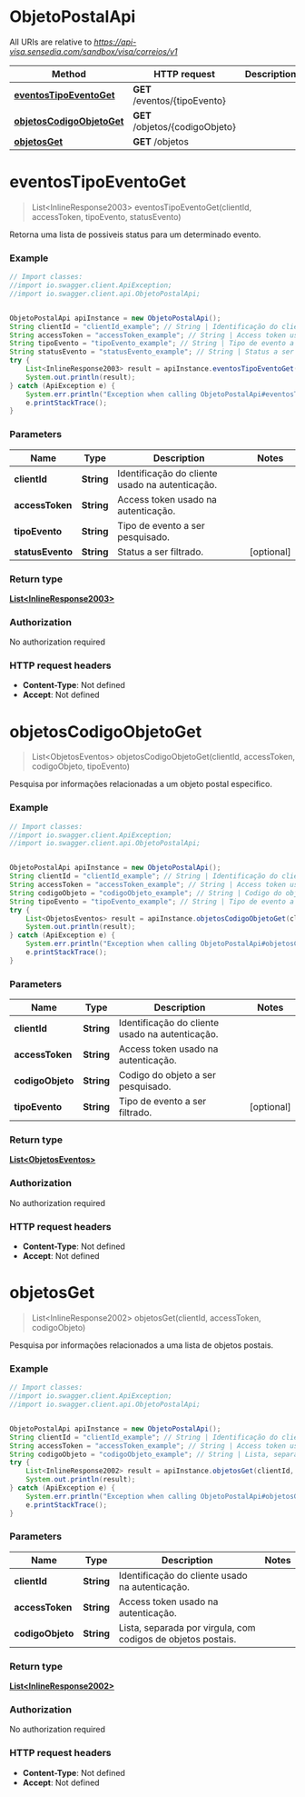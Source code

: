 # ObjetoPostalApi

All URIs are relative to *https://api-visa.sensedia.com/sandbox/visa/correios/v1*

Method | HTTP request | Description
------------- | ------------- | -------------
[**eventosTipoEventoGet**](ObjetoPostalApi.md#eventosTipoEventoGet) | **GET** /eventos/{tipoEvento} | 
[**objetosCodigoObjetoGet**](ObjetoPostalApi.md#objetosCodigoObjetoGet) | **GET** /objetos/{codigoObjeto} | 
[**objetosGet**](ObjetoPostalApi.md#objetosGet) | **GET** /objetos | 


<a name="eventosTipoEventoGet"></a>
# **eventosTipoEventoGet**
> List&lt;InlineResponse2003&gt; eventosTipoEventoGet(clientId, accessToken, tipoEvento, statusEvento)



Retorna uma lista de possiveis status para um determinado evento.

### Example
```java
// Import classes:
//import io.swagger.client.ApiException;
//import io.swagger.client.api.ObjetoPostalApi;


ObjetoPostalApi apiInstance = new ObjetoPostalApi();
String clientId = "clientId_example"; // String | Identificação do cliente usado na autenticação.
String accessToken = "accessToken_example"; // String | Access token usado na autenticação.
String tipoEvento = "tipoEvento_example"; // String | Tipo de evento a ser pesquisado.
String statusEvento = "statusEvento_example"; // String | Status a ser filtrado.
try {
    List<InlineResponse2003> result = apiInstance.eventosTipoEventoGet(clientId, accessToken, tipoEvento, statusEvento);
    System.out.println(result);
} catch (ApiException e) {
    System.err.println("Exception when calling ObjetoPostalApi#eventosTipoEventoGet");
    e.printStackTrace();
}
```

### Parameters

Name | Type | Description  | Notes
------------- | ------------- | ------------- | -------------
 **clientId** | **String**| Identificação do cliente usado na autenticação. |
 **accessToken** | **String**| Access token usado na autenticação. |
 **tipoEvento** | **String**| Tipo de evento a ser pesquisado. |
 **statusEvento** | **String**| Status a ser filtrado. | [optional]

### Return type

[**List&lt;InlineResponse2003&gt;**](InlineResponse2003.md)

### Authorization

No authorization required

### HTTP request headers

 - **Content-Type**: Not defined
 - **Accept**: Not defined

<a name="objetosCodigoObjetoGet"></a>
# **objetosCodigoObjetoGet**
> List&lt;ObjetosEventos&gt; objetosCodigoObjetoGet(clientId, accessToken, codigoObjeto, tipoEvento)



Pesquisa por informações relacionadas a um objeto postal especifico.

### Example
```java
// Import classes:
//import io.swagger.client.ApiException;
//import io.swagger.client.api.ObjetoPostalApi;


ObjetoPostalApi apiInstance = new ObjetoPostalApi();
String clientId = "clientId_example"; // String | Identificação do cliente usado na autenticação.
String accessToken = "accessToken_example"; // String | Access token usado na autenticação.
String codigoObjeto = "codigoObjeto_example"; // String | Codigo do objeto a ser pesquisado.
String tipoEvento = "tipoEvento_example"; // String | Tipo de evento a ser filtrado.
try {
    List<ObjetosEventos> result = apiInstance.objetosCodigoObjetoGet(clientId, accessToken, codigoObjeto, tipoEvento);
    System.out.println(result);
} catch (ApiException e) {
    System.err.println("Exception when calling ObjetoPostalApi#objetosCodigoObjetoGet");
    e.printStackTrace();
}
```

### Parameters

Name | Type | Description  | Notes
------------- | ------------- | ------------- | -------------
 **clientId** | **String**| Identificação do cliente usado na autenticação. |
 **accessToken** | **String**| Access token usado na autenticação. |
 **codigoObjeto** | **String**| Codigo do objeto a ser pesquisado. |
 **tipoEvento** | **String**| Tipo de evento a ser filtrado. | [optional]

### Return type

[**List&lt;ObjetosEventos&gt;**](ObjetosEventos.md)

### Authorization

No authorization required

### HTTP request headers

 - **Content-Type**: Not defined
 - **Accept**: Not defined

<a name="objetosGet"></a>
# **objetosGet**
> List&lt;InlineResponse2002&gt; objetosGet(clientId, accessToken, codigoObjeto)



Pesquisa por informações relacionados a uma lista de objetos postais.

### Example
```java
// Import classes:
//import io.swagger.client.ApiException;
//import io.swagger.client.api.ObjetoPostalApi;


ObjetoPostalApi apiInstance = new ObjetoPostalApi();
String clientId = "clientId_example"; // String | Identificação do cliente usado na autenticação.
String accessToken = "accessToken_example"; // String | Access token usado na autenticação.
String codigoObjeto = "codigoObjeto_example"; // String | Lista, separada por virgula, com codigos de objetos postais.
try {
    List<InlineResponse2002> result = apiInstance.objetosGet(clientId, accessToken, codigoObjeto);
    System.out.println(result);
} catch (ApiException e) {
    System.err.println("Exception when calling ObjetoPostalApi#objetosGet");
    e.printStackTrace();
}
```

### Parameters

Name | Type | Description  | Notes
------------- | ------------- | ------------- | -------------
 **clientId** | **String**| Identificação do cliente usado na autenticação. |
 **accessToken** | **String**| Access token usado na autenticação. |
 **codigoObjeto** | **String**| Lista, separada por virgula, com codigos de objetos postais. |

### Return type

[**List&lt;InlineResponse2002&gt;**](InlineResponse2002.md)

### Authorization

No authorization required

### HTTP request headers

 - **Content-Type**: Not defined
 - **Accept**: Not defined

